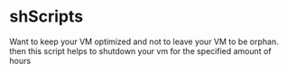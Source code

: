 # shScripts

Want to keep your VM optimized and not to leave your VM to be orphan. then this script helps to shutdown your vm for the specified amount of hours

